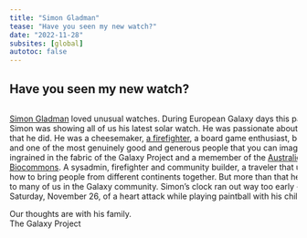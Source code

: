 ```yaml
---
title: "Simon Gladman"
tease: "Have you seen my new watch?"
date: "2022-11-28"
subsites: [global]
autotoc: false
---
```


## Have you seen my new watch?


 <div style="width: 100%; overflow: hidden;">
     <div style="width: 600px; float: left;">

[Simon Gladman](/blog/2018-12-cotm-simon-gladman/) loved unusual watches. During European Galaxy days this past October Simon was showing all of us his latest solar watch.
He was passionate about everything that he did. He was a cheesemaker, [a firefighter](https://www.topinfoguide.com/death-obituary/simon-gladman-obituary-news-in-loving-memory-of-simon-gladman-from-wyndham-vale-fire-brigade/), a board game enthusiast, beloved father and one of
the most genuinely good and generous people that you can imagine.
He was ingrained in the fabric of the Galaxy Project and a memember of the [Australien Biocommons](https://www.biocommons.org.au/news/simon-gladman).
A sysadmin, firefighter and community builder, a traveler that understood how to bring people from different continents together.
But more than that he was a friend to many of us in the Galaxy community. Simon’s clock ran out way too early - he died last Saturday,
November 26, of a heart attack while playing paintball with his children.

Our thoughts are with his family.</br>
The Galaxy Project

</div>
<div style="margin-left: 620px;">

<img src="/images/photos/simon_gladman.jpg" alt="Simon Gladman" width="300"/>
</div>
</div>

